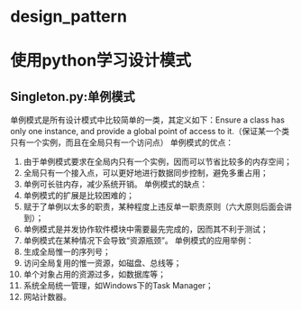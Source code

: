 # design_pattern
使用python学习设计模式
=========================================================
## Singleton.py:单例模式
单例模式是所有设计模式中比较简单的一类，其定义如下：Ensure a class has only one instance, and provide a global point of access to it.（保证某一个类只有一个实例，而且在全局只有一个访问点）
单例模式的优点：
1. 由于单例模式要求在全局内只有一个实例，因而可以节省比较多的内存空间；
2. 全局只有一个接入点，可以更好地进行数据同步控制，避免多重占用；
3. 单例可长驻内存，减少系统开销。
单例模式的缺点：
1. 单例模式的扩展是比较困难的；
2. 赋于了单例以太多的职责，某种程度上违反单一职责原则（六大原则后面会讲到）；
3. 单例模式是并发协作软件模块中需要最先完成的，因而其不利于测试；
4. 单例模式在某种情况下会导致“资源瓶颈”。
单例模式的应用举例：
1. 生成全局惟一的序列号；
2. 访问全局复用的惟一资源，如磁盘、总线等；
3. 单个对象占用的资源过多，如数据库等；
4. 系统全局统一管理，如Windows下的Task Manager；
5. 网站计数器。